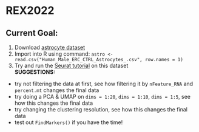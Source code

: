 # REX2022
## Current Goal:  
1. Download [astrocyte dataset]()
2. Import into R using command: `astro <- read.csv("Human_Male_ERC_CTRL_Astrocytes_.csv", row.names = 1)`  
3. Try and run the [Seurat tutorial](https://satijalab.org/seurat/articles/pbmc3k_tutorial.html) on this dataset  
**SUGGESTIONS:**  
- try not filtering the data at first, see how filtering it by `nFeature_RNA` and `percent.mt` changes the final data
- try doing a PCA & UMAP on `dims = 1:20`, `dims = 1:10`, `dims = 1:5`, see how this changes the final data
- try changing the clustering resolution, see how this changes the final data
- test out `FindMarkers()` if you have the time!

